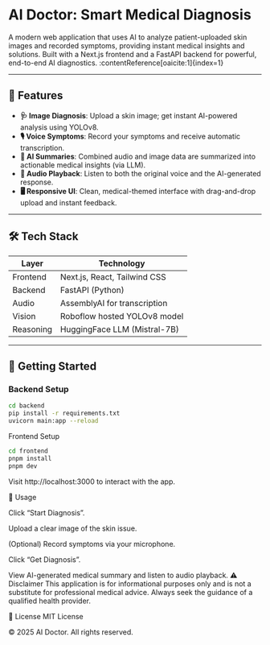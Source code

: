 # AI Doctor: Smart Medical Diagnosis

A modern web application that uses AI to analyze patient-uploaded skin images and recorded symptoms, providing instant medical insights and solutions. Built with a Next.js frontend and a FastAPI backend for powerful, end-to-end AI diagnostics. :contentReference[oaicite:1]{index=1}

---

## 🚀 Features

- **🩺 Image Diagnosis**: Upload a skin image; get instant AI-powered analysis using YOLOv8.
- **🎙 Voice Symptoms**: Record your symptoms and receive automatic transcription.
- **🤖 AI Summaries**: Combined audio and image data are summarized into actionable medical insights (via LLM).
- **🔁 Audio Playback**: Listen to both the original voice and the AI-generated response.
- **🖥 Responsive UI**: Clean, medical-themed interface with drag-and-drop upload and instant feedback.

---

## 🛠 Tech Stack

| Layer      | Technology                        |
|------------|-----------------------------------|
| Frontend   | Next.js, React, Tailwind CSS       |
| Backend    | FastAPI (Python)                   |
| Audio      | AssemblyAI for transcription       |
| Vision     | Roboflow hosted YOLOv8 model       |
| Reasoning  | HuggingFace LLM (Mistral-7B)       |

---

## 🧩 Getting Started

### Backend Setup

```bash
cd backend
pip install -r requirements.txt
uvicorn main:app --reload
```
Frontend Setup
```bash
cd frontend
pnpm install
pnpm dev
```
Visit http://localhost:3000 to interact with the app.

🎯 Usage

Click “Start Diagnosis”.

Upload a clear image of the skin issue.

(Optional) Record symptoms via your microphone.

Click “Get Diagnosis”.

View AI-generated medical summary and listen to audio playback.
⚠️ Disclaimer
This application is for informational purposes only and is not a substitute for professional medical advice. Always seek the guidance of a qualified health provider.

📝 License
MIT License

© 2025 AI Doctor. All rights reserved.
